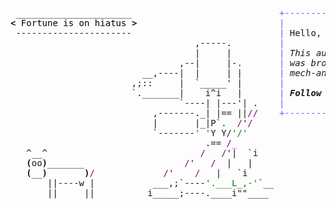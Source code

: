 <pre style="font-family:Menlo,'DejaVu Sans Mono',consolas,'Courier New',monospace"> ______________________                            <span style="color: #5f5fff; text-decoration-color: #5f5fff">+-------- </span><span style="color: #5f5fff; text-decoration-color: #5f5fff; font-weight: bold">Sunday, 2 June 2024</span><span style="color: #5f5fff; text-decoration-color: #5f5fff"> ---------+</span> <a href="https://www.informatik.uni-leipzig.de/~akiki/">Christopher Akiki</a>                
<span style="font-weight: bold">&lt;</span><span style="color: #000000; text-decoration-color: #000000"> Fortune is on hiatus </span><span style="font-weight: bold">&gt;</span>                           <span style="color: #5f5fff; text-decoration-color: #5f5fff">|</span>                                      <span style="color: #5f5fff; text-decoration-color: #5f5fff">|</span> ┣━━ Interests                    
 ----------------------                            <span style="color: #5f5fff; text-decoration-color: #5f5fff">|</span> Hello, friend.                       <span style="color: #5f5fff; text-decoration-color: #5f5fff">|</span> ┃   ┣━━ My cat                   
                                   ,-----.         <span style="color: #5f5fff; text-decoration-color: #5f5fff">|</span>                                      <span style="color: #5f5fff; text-decoration-color: #5f5fff">|</span> ┃   ┣━━ Representation Learning  
                                   |     |         <span style="color: #5f5fff; text-decoration-color: #5f5fff">|</span> <span style="font-style: italic">This auto-generated message panel </span>   <span style="color: #5f5fff; text-decoration-color: #5f5fff">|</span> ┃   ┣━━ Language Generation      
                                ,--|     |-.       <span style="color: #5f5fff; text-decoration-color: #5f5fff">|</span> <span style="font-style: italic">was brought to you by the </span><span style="font-weight: bold; font-style: italic"><a href="https://en.wikipedia.org/wiki/Cowsay">cowsay</a></span><span style="font-style: italic"> </span>    <span style="color: #5f5fff; text-decoration-color: #5f5fff">|</span> ┃   ┣━━ Text Mining              
                         __,----|  |     | |       <span style="color: #5f5fff; text-decoration-color: #5f5fff">|</span> <span style="font-style: italic">mech-and-cow, </span><span style="font-weight: bold; font-style: italic"><a href="https://en.wikipedia.org/wiki/Fortune_(Unix)">fortune</a></span><span style="font-style: italic"> and </span><span style="font-weight: bold; font-style: italic"><a href="https://github.com/willmcgugan/rich">Rich</a></span><span style="font-style: italic">. </span>     <span style="color: #5f5fff; text-decoration-color: #5f5fff">|</span> ┃   ┣━━ Dataset Creation         
                       ,;::     |  `_____&#x27; |       <span style="color: #5f5fff; text-decoration-color: #5f5fff">|</span>                                      <span style="color: #5f5fff; text-decoration-color: #5f5fff">|</span> ┃   ┗━━ TODO                     
                       `._______|    i^i   |       <span style="color: #5f5fff; text-decoration-color: #5f5fff">|</span> <span style="font-weight: bold; font-style: italic">Follow me on twitter: </span><span style="font-weight: bold; font-style: italic"><a href="https://twitter.com/christopher">@christopher</a></span>   <span style="color: #5f5fff; text-decoration-color: #5f5fff">|</span> ┣━━ Past Lives                   
                                `----| |---&#x27;| .    <span style="color: #5f5fff; text-decoration-color: #5f5fff">|</span>                                      <span style="color: #5f5fff; text-decoration-color: #5f5fff">|</span> ┃   ┣━━ Sociocultural antropology
                           ,-------._| |== ||<span style="color: #800080; text-decoration-color: #800080">//</span>    <span style="color: #5f5fff; text-decoration-color: #5f5fff">+--------------------------------------+</span> ┃   ┗━━ Network Engineering      
                           |       |_|P`.  <span style="color: #800080; text-decoration-color: #800080">/</span>&#x27;<span style="color: #800080; text-decoration-color: #800080">/</span>                                              ┣━━ Current Location             
                           `-------<span style="color: #008000; text-decoration-color: #008000">&#x27; &#x27;</span>Y Y/<span style="color: #008000; text-decoration-color: #008000">&#x27;/&#x27;</span>                                               ┃   ┗━━ Leipzig, Germany         
                                     .== <span style="color: #800080; text-decoration-color: #800080">/</span><span style="color: #ff00ff; text-decoration-color: #ff00ff">_</span>                                                 ┗━━ Previous Locations           
   ^__^                             <span style="color: #800080; text-decoration-color: #800080">/</span>   <span style="color: #800080; text-decoration-color: #800080">/</span>&#x27;|  `i                                                 ┣━━ Durham, England          
   <span style="font-weight: bold">(</span>oo<span style="font-weight: bold">)</span>_______                   <span style="color: #800080; text-decoration-color: #800080">/</span>&#x27;   <span style="color: #800080; text-decoration-color: #800080">/</span>  |   |                                                  ┗━━ Zouk Mikael, Lebanon     
   <span style="font-weight: bold">(</span>__<span style="font-weight: bold">)</span>       <span style="font-weight: bold">)</span><span style="color: #800080; text-decoration-color: #800080">/</span>             <span style="color: #800080; text-decoration-color: #800080">/</span>&#x27;    <span style="color: #800080; text-decoration-color: #800080">/</span>   |   `i                                                                                
       ||----w |           ___,;`----<span style="color: #008000; text-decoration-color: #008000">&#x27;.___L_,-&#x27;</span>`__                                                                           
       ||     ||          i_____;----.____i&quot;&quot;____                                                                            
                                                                                                                             
                                                                                                                             
</pre>

